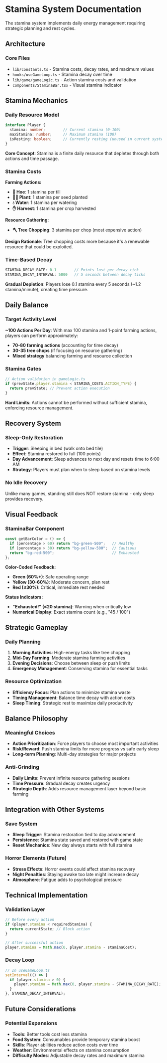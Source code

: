 # Stamina System Documentation

The stamina system implements daily energy management requiring strategic planning and rest cycles.

## Architecture

### Core Files
- `lib/constants.ts` - Stamina costs, decay rates, and maximum values
- `hooks/useGameLoop.ts` - Stamina decay over time
- `lib/game/gameLogic.ts` - Action stamina costs and validation
- `components/StaminaBar.tsx` - Visual stamina indicator

## Stamina Mechanics

### Daily Resource Model
```typescript
interface Player {
  stamina: number;        // Current stamina (0-100)
  maxStamina: number;     // Maximum stamina (100)
  isResting: boolean;     // Currently resting (unused in current system)
}
```

**Core Concept**: Stamina is a finite daily resource that depletes through both actions and time passage.

### Stamina Costs

**Farming Actions:**
- **🔨 Hoe**: 1 stamina per till
- **🥕🥔 Plant**: 1 stamina per seed planted  
- **💧 Water**: 1 stamina per watering
- **✋ Harvest**: 1 stamina per crop harvested

**Resource Gathering:**
- **🪓 Tree Chopping**: 3 stamina per chop (most expensive action)

**Design Rationale**: Tree chopping costs more because it's a renewable resource that could be exploited.

### Time-Based Decay

```typescript
STAMINA_DECAY_RATE: 0.1        // Points lost per decay tick
STAMINA_DECAY_INTERVAL: 5000   // 5 seconds between decay ticks
```

**Gradual Depletion**: Players lose 0.1 stamina every 5 seconds (~1.2 stamina/minute), creating time pressure.

## Daily Balance

### Target Activity Level
**~100 Actions Per Day**: With max 100 stamina and 1-point farming actions, players can perform approximately:
- **70-80 farming actions** (accounting for time decay)
- **30-35 tree chops** (if focusing on resource gathering) 
- **Mixed strategy** balancing farming and resource collection

### Stamina Gates
```typescript
// Action validation in gameLogic.ts
if (prevState.player.stamina < STAMINA_COSTS.ACTION_TYPE) {
  return prevState; // Prevent action execution
}
```

**Hard Limits**: Actions cannot be performed without sufficient stamina, enforcing resource management.

## Recovery System

### Sleep-Only Restoration
- **Trigger**: Sleeping in bed (walk onto bed tile)
- **Effect**: Stamina restored to full (100 points)  
- **Day Advancement**: Sleep advances to next day and resets time to 6:00 AM
- **Strategy**: Players must plan when to sleep based on stamina levels

### No Idle Recovery
Unlike many games, standing still does NOT restore stamina - only sleep provides recovery.

## Visual Feedback

### StaminaBar Component
```typescript
const getBarColor = () => {
  if (percentage > 60) return "bg-green-500";   // Healthy
  if (percentage > 30) return "bg-yellow-500";  // Cautious  
  return "bg-red-500";                          // Exhausted
};
```

**Color-Coded Feedback:**
- **Green (60%+)**: Safe operating range
- **Yellow (30-60%)**: Moderate concern, plan rest
- **Red (≤30%)**: Critical, immediate rest needed

**Status Indicators:**
- **"Exhausted!" (≤20 stamina)**: Warning when critically low
- **Numerical Display**: Exact stamina count (e.g., "45 / 100")

## Strategic Gameplay

### Daily Planning
1. **Morning Activities**: High-energy tasks like tree chopping
2. **Mid-Day Farming**: Moderate stamina farming activities  
3. **Evening Decisions**: Choose between sleep or push limits
4. **Emergency Management**: Conserving stamina for essential tasks

### Resource Optimization
- **Efficiency Focus**: Plan actions to minimize stamina waste
- **Timing Management**: Balance time decay with action costs
- **Sleep Timing**: Strategic rest to maximize daily productivity

## Balance Philosophy

### Meaningful Choices
- **Action Prioritization**: Force players to choose most important activities
- **Risk/Reward**: Push stamina limits for more progress vs safe early sleep
- **Long-term Planning**: Multi-day strategies for major projects

### Anti-Grinding
- **Daily Limits**: Prevent infinite resource gathering sessions
- **Time Pressure**: Gradual decay creates urgency
- **Strategic Depth**: Adds resource management layer beyond basic farming

## Integration with Other Systems

### Save System
- **Sleep Trigger**: Stamina restoration tied to day advancement
- **Persistence**: Stamina state saved and restored with game state
- **Reset Mechanics**: New day always starts with full stamina

### Horror Elements (Future)
- **Stress Effects**: Horror events could affect stamina recovery
- **Night Penalties**: Staying awake too late might increase decay
- **Atmosphere**: Fatigue adds to psychological pressure

## Technical Implementation

### Validation Layer
```typescript
// Before every action
if (player.stamina < requiredStamina) {
  return currentState; // Block action
}

// After successful action  
player.stamina = Math.max(0, player.stamina - staminaCost);
```

### Decay Loop
```typescript
// In useGameLoop.ts
setInterval(() => {
  if (player.stamina > 0) {
    player.stamina = Math.max(0, player.stamina - STAMINA_DECAY_RATE);
  }
}, STAMINA_DECAY_INTERVAL);
```

## Future Considerations

### Potential Expansions
- **Tools**: Better tools cost less stamina
- **Food System**: Consumables provide temporary stamina boost
- **Skills**: Player abilities reduce action costs over time
- **Weather**: Environmental effects on stamina consumption
- **Difficulty Modes**: Adjustable decay rates and maximum stamina